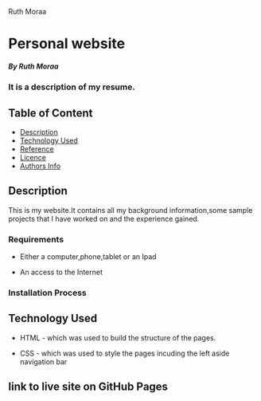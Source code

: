 Ruth Moraa
# Personal website

##### By Ruth Moraa 
### It is a description of my resume.

## Table of Content

+ [Description](#description)
+ [Technology Used](#technology-used)
+ [Reference](#reference)
+ [Licence](#licence)
+ [Authors Info](#author-Info)

## Description
<p>This is my website.It contains all my background information,some sample projects that I have worked on and the experience gained.</p>


### Requirements

* Either a computer,phone,tablet or an Ipad

* An access to the Internet

### Installation Process


## Technology Used
* HTML - which was used to build the structure of the pages.

* CSS - which was used to style the pages incuding the left aside navigation bar

## link to live site on GitHub Pages

